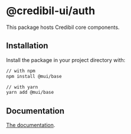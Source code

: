 # @credibil-ui/auth

This package hosts Credibil core components.

## Installation

Install the package in your project directory with:

```bash
// with npm
npm install @mui/base

// with yarn
yarn add @mui/base
```

## Documentation

[The documentation](https://credibil.github.io/credibil-ui/docs).
